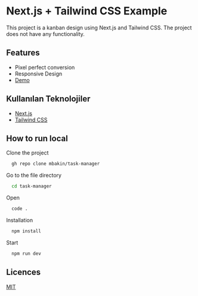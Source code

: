 # Next.js + Tailwind CSS Example

This project is a kanban design using Next.js and Tailwind CSS. The project does not have any functionality.

## Features

- Pixel perfect conversion
- Responsive Design
- [Demo](https://task-manager-mbakin.vercel.app/)

  
## Kullanılan Teknolojiler

-   [Next.js](https://nextjs.org/)
-   [Tailwind CSS](https://tailwindcss.com)



## How to run local

Clone the project

```bash
  gh repo clone mbakin/task-manager
```


Go to the file directory

```bash
  cd task-manager
```

Open

```bash
  code .
```

Installation

```bash
  npm install
```

Start
```bash
  npm run dev
```

## Licences

[MIT](https://choosealicense.com/licenses/mit/)

  
